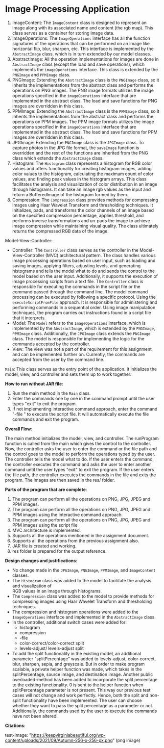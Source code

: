 # Image Processing Application

1. ImageContent:
   The `ImageContent` class is designed to represent an image along with its associated name and
   content (the rgb map). This class serves as a container for storing image data.
2. ImageOperations:
   The `ImageOperations` interface has all the function signatures of the operations that
   can be performed on an image like horizontal flip, blur, sharpen, etc. This interface is
   implemented by the `AbstractImage` class, which is in turn extended by our model classes.
3. AbstractImage:
   All the operation implementations for images are done in `AbstractImage` class (except the load and save
   operations), which implements the `imageOperations` interface. This class is extended by the
   `PNGImage` and `PPMImage` class.
4. PNGImage:
   Extending the `AbstractImage` class is the `PNGImage` class, so it inherits the implementations from the abstract
   class and performs the operations on PNG images. The PNG image formats utilizes the image operations
   specified in the `imageOperations` interface that are implemented in the abstract class. The
   load and save functions for PNG images are overridden in this class.
5. PPMImage:
   Extending the `AbstractImage` class is the `PPMImage` class, so it inherits the implementations from the abstract
   class and performs the operations on PPM images. The PPM image formats utilizes the image operations
   specified in the `imageOperations` interface that are implemented in the abstract class. The
   load and save functions for PPM images are overridden in this class.
6. JPGImage:
   Extending the `PNGImage` class is the `JPGImage` class.
   To capture photos in the JPG file format, the `saveImage` function is overridden and the rest
   of the functions are inherited from the PNG class which extends the `AbstractImage` class.
7. Histogram:
   The `Histogram` class represents a histogram for RGB color values and offers functionality for
   creating histogram images, adding color values to the histogram, calculating the maximum count
   of color values, and finding peak values in the histogram arrays. This class facilitates the
   analysis and visualization of color distribution in an image through histograms. It can take an image rgb values as
   the input and return a BufferedImage of the histogram formed by them.
8. Compression:
   The `Compression` class provides methods for compressing images using Haar Wavelet Transform
   and thresholding techniques. It initializes, pads, and transforms the color channels of an image
   based on the specified compression percentage, applies threshold, and performs inverse
   transformations and un-pads the image to achieve image compression while maintaining visual quality. The class
   ultimately returns the compressed RGB data of the image.

Model-View-Controller:

- Controller:
  The `Controller` class serves as the controller in the Model-View-Controller (MVC) architectural
  pattern. The class handles various image processing operations based on user input, such as
  loading and saving images, applying filters, adjusting levels, and generating histograms and
  tells the model what to do and sends the control to the model based on the user input.
  Additionally, it supports the execution of image processing scripts from a text file.
  The `Controller` class is responsible for executing the commands in the script file or the command
  passed through the command line. The model command processing can be executed by following a
  specific protocol. Using the `executeScriptFromFile` approach. It is
  responsible for administering and performing commands in a sequential order. Using image
  manipulation techniques, the program carries out instructions found in a script file that it
  interprets.
- Model:
  The `Model` refers to the `ImageOperations` interface, which is implemented by the `AbstractImage`, which is extended
  by the `PNGImage`, `PPMImage` class. Additionally, the `JPGImage` class extends the `PNGImage` class. The model is
  responsible for implementing the logic for the commands accepted by the controller.
- View:
  The view was not a part of the requirement for this assignment and can be implemented further on. Currently, the
  commands are accepted from the user by the command line.

`Main`:
This class serves as the entry point of the application.
It initializes the model, view, and controller and sets them up to work together.

**How to run without JAR file**:

1. Run the main method in the `Main` class.
2. Enter the commands one by one in the command prompt until the user types "exit" to exit the
   program.
3. If not implementing interactive command approach, enter the command "-file <file path>" to
   execute the script file. It will automatically execute the file commands and exit the program.

**Overall Flow**:

The main method initializes the model, view, and controller.
The runProgram function is called from the main which gives the control to the controller.
Now, the controller asks the user to enter the command or the file path and the control goes to the
model to perform the operations typed by the user. The controller tells the model what to do.
If the user enters the command, the controller executes the command and asks the user to enter
another command until the user types "exit" to exit the program.
If the user enters the file path, the controller executes the commands in the file and exits the
program.
The images are then saved in the res/ folder.

**Parts of the program that are complete**:

1. The program can perform all the operations on PNG, JPG, JPEG and PPM images.
2. The program can perform all the operations on PNG, JPG, JPEG and PPM images using the interactive
   command approach.
3. The program can perform all the operations on PNG, JPG, JPEG and PPM images using the script file
4. MVC architecture is implemented.
5. Supports all the operations mentioned in the assignment document.
6. Supports all the operations from the previous assignment also.
7. JAR file is created and working.
8. res folder is prepared for the output reference.

**Design changes and justifications**:

- No change made in the `JPGImage`, `PNGImage`, `PPMImage`, and `ImageContent` classes.
- The `Histogram` class was added to the model to facilitate the analysis and visualization of  
  RGB values in an image through histograms.
- The `Compression` class was added to the model to provide methods for compressing images using
  Haar Wavelet Transform and thresholding techniques.
- The compression and histogram operations were added to the `ImageOperations` interface and
  implemented in the `AbstractImage` class.
- In the controller, additional switch cases were added for:
    - histogram
    - compression
    - -file
    - color-correct/color-correct split
    - levels-adjust/ levels-adjust split
- To add the split functionality in the existing model, an additional parameter "splitPercentage"
  was added to levels-adjust, color-correct, blur, sharpen, sepia, and greyscale. But in order to
  make program scalable, a private helper function was made, which takes in the splitPercentage, source
  image, and destination image. Another public overloaded-method has been added to incorporate the split percentage to
  the existing functionality.
  0 is sent to the helper function when splitPercentage parameter is not present. This way our previous test cases will
  not
  change and work perfectly. Hence, both the split and non-split functionality have been implemented.
  The user can choose whether they want to pass the split percentage as a parameter or not. Additionally, the commands
  used by the user to execute the commands have not been altered.

**Citations**:

test-image: "https://keepvirginiabeautiful.org/wp-content/uploads/2021/09/Autumn-256-x-256-px.png"
(png image)


